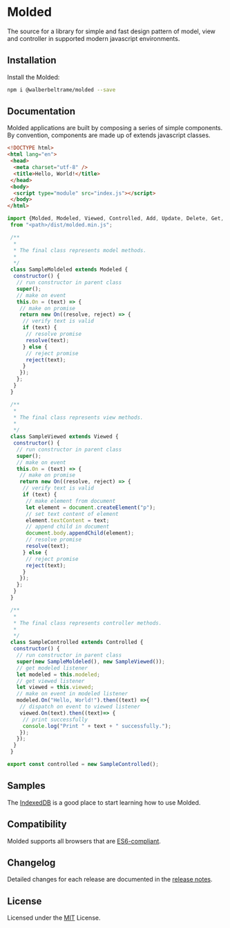 # Molded
The source for a library for simple and fast design pattern of model, view and controller in supported modern javascript environments.

## Installation
Install the Molded:
```bash
npm i @walberbeltrame/molded --save
```
## Documentation
Molded applications are built by composing a series of simple components. By convention, components are made up of extends javascript classes.
```html
<!DOCTYPE html>
<html lang="en">
 <head>
  <meta charset="utf-8" />
  <title>Hello, World!</title>
 </head>
 <body>
  <script type="module" src="index.js"></script>
 </body>
</html>
```
```javascript
import {Molded, Modeled, Viewed, Controlled, Add, Update, Delete, Get, On, Off}
 from "<path>/dist/molded.min.js";

 /**
  * 
  * The final class represents model methods.
  * 
  */
 class SampleMoldeled extends Modeled {
  constructor() {
   // run constructor in parent class
   super();
   // make on event
   this.On = (text) => {
    // make on promise
    return new On((resolve, reject) => {
     // verify text is valid
     if (text) {
      // resolve promise
      resolve(text);
     } else {
      // reject promise
      reject(text);
     }
    });
   };
  }
 }

 /**
  * 
  * The final class represents view methods.
  * 
  */
 class SampleViewed extends Viewed {
  constructor() {
   // run constructor in parent class
   super();
   // make on event
   this.On = (text) => {
    // make on promise
    return new On((resolve, reject) => {
     // verify text is valid
     if (text) {
      // make element from document
      let element = document.createElement("p");
      // set text content of element
      element.textContent = text;
      // append child in document
      document.body.appendChild(element);
      // resolve promise
      resolve(text);
     } else {
      // reject promise
      reject(text);
     }
    });
   };
  }
 }

 /**
  * 
  * The final class represents controller methods.
  * 
  */
 class SampleControlled extends Controlled {
  constructor() {
   // run constructor in parent class
   super(new SampleMoldeled(), new SampleViewed());
   // get modeled listener
   let modeled = this.modeled;
   // get viewed listener
   let viewed = this.viewed;
   // make on event in modeled listener
   modeled.On("Hello, World!").then((text) =>{
    // dispatch on event to viewed listener
    viewed.On(text).then((text)=> {
     // print successfully 
     console.log("Print " + text + " successfully.");
    });
   });
  }
 }

export const controlled = new SampleControlled();
```

## Samples
The [IndexedDB](http://walberbeltrame.github.io/molded/samples/indexeddb/) is a good place to start learning how to use Molded.

## Compatibility
Molded supports all browsers that are [ES6-compliant](http://kangax.github.io/compat-table/es6/). 

## Changelog
Detailed changes for each release are documented in the [release notes](https://github.com/walberbeltrame/molded/releases).

## License
Licensed under the [MIT](http://opensource.org/licenses/MIT) License.